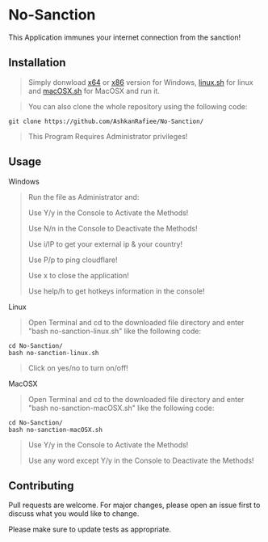 # No-Sanction

This Application immunes your internet connection from the sanction!

## Installation

> Simply donwload [x64](https://github.com/AshkanRafiee/No-Sanction/raw/master/No-Sanction(x64).exe) or [x86](https://github.com/AshkanRafiee/No-Sanction/raw/master/No-Sanction(x86).exe) version for Windows, [linux.sh](https://raw.githubusercontent.com/AshkanRafiee/No-Sanction/master/no-sanction-linux.sh) for linux and [macOSX.sh](https://raw.githubusercontent.com/AshkanRafiee/No-Sanction/master/no-sanction-macOSX.sh) for MacOSX and run it.

> You can also clone the whole repository using the following code:
```
git clone https://github.com/AshkanRafiee/No-Sanction/
```

> This Program Requires Administrator privileges! 

## Usage
Windows
> Run the file as Administrator and:
>
> Use Y/y in the Console to Activate the Methods! 
> 
> Use N/n in the Console to Deactivate the Methods! 
> 
> Use i/IP to get your external ip & your country!
> 
> Use P/p to ping cloudflare!
> 
> Use x to close the application!
> 
> Use help/h to get hotkeys information in the console!

Linux
> Open Terminal and cd to the downloaded file directory and enter "bash no-sanction-linux.sh" like the following code:
```
cd No-Sanction/
bash no-sanction-linux.sh
```

> Click on yes/no to turn on/off!

MacOSX
> Open Terminal and cd to the downloaded file directory and enter "bash no-sanction-macOSX.sh" like the following code:
```
cd No-Sanction/
bash no-sanction-macOSX.sh
```

> Use Y/y in the Console to Activate the Methods! 
> 
> Use any word except Y/y in the Console to Deactivate the Methods! 
## Contributing
Pull requests are welcome. For major changes, please open an issue first to discuss what you would like to change.

Please make sure to update tests as appropriate.




